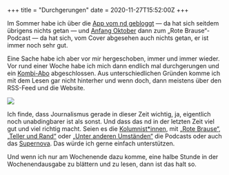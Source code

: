 +++
title = "Durchgerungen"
date = 2020-11-27T15:52:00Z
+++


Im Sommer habe ich über die [App vom nd gebloggt](/2020/neues-deutschland-alte-app/) — da hat sich seitdem übrigens nichts getan — und [Anfang Oktober](2020/rote-brause/) dann zum „Rote Brause“-Podcast — da hat sich, vom Cover abgesehen auch nichts getan, er ist immer noch sehr gut.

Eine Sache habe ich aber vor mir hergeschoben, immer und immer wieder. Vor rund einer Woche habe ich mich dann endlich mal durchgerungen und ein [Kombi-Abo](https://www.neues-deutschland.de/abo/) abgeschlossen. Aus unterschiedlichen Gründen komme ich mit dem Lesen gar nicht hinterher und wenn doch, dann meistens über den RSS-Feed und die Website.

![](nd.png)

Ich finde, dass Journalismus gerade in dieser Zeit wichtig, ja, eigentlich noch unabdingbarer ist als sonst. Und dass das nd in der letzten Zeit viel gut und viel richtig macht. Seien es die [Kolumnist*innen](https://twitter.com/ndaktuell/status/1328324692797689862), mit [„Rote Brause“](https://www.neues-deutschland.de/podcasts/7), [„Teller und Rand“](https://www.neues-deutschland.de/podcasts/8) oder [„Unter anderen Umständen“](https://www.neues-deutschland.de/podcasts/9) die Podcasts oder auch das [Supernova](https://www.supernovamag.de/). Das würde ich gerne einfach unterstützen.

Und wenn ich nur am Wochenende dazu komme, eine halbe Stunde in der Wochenendausgabe zu blättern und zu lesen, dann ist das halt so.